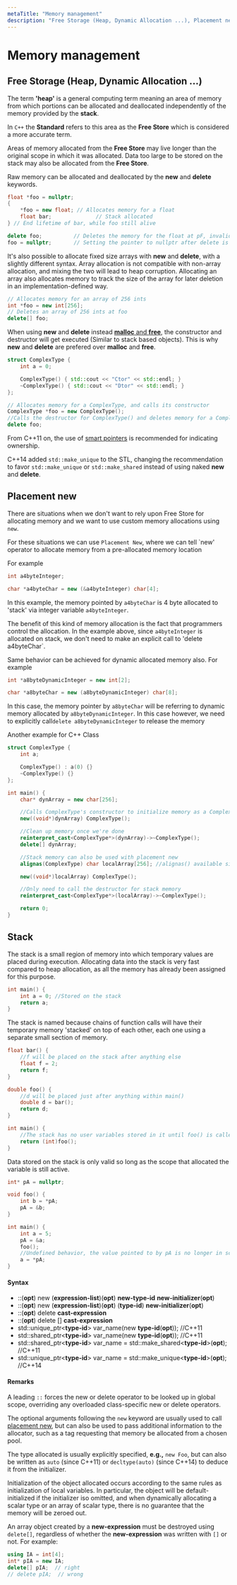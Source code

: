 ```yaml
---
metaTitle: "Memory management"
description: "Free Storage (Heap, Dynamic Allocation ...), Placement new, Stack"
---
```


# Memory management




## Free Storage (Heap, Dynamic Allocation ...)


The term **'heap'** is a general computing term meaning an area of memory from which portions can be allocated and deallocated independently of the memory provided by the **stack**.

In `C++` the **Standard** refers to this area as the **Free Store** which is considered a more accurate term.

Areas of memory allocated from the **Free Store** may live longer than the original scope in which it was allocated. Data too large to be stored on the stack may also be allocated from the **Free Store**.

Raw memory can be allocated and deallocated by the **new** and **delete** keywords.

```cpp
float *foo = nullptr;
{
    *foo = new float; // Allocates memory for a float
    float bar;              // Stack allocated 
} // End lifetime of bar, while foo still alive

delete foo;          // Deletes the memory for the float at pF, invalidating the pointer
foo = nullptr;       // Setting the pointer to nullptr after delete is often considered good practice

```

It's also possible to allocate fixed size arrays with **new** and **delete**, with a slightly different syntax. Array allocation is not compatible with non-array allocation, and mixing the two will lead to heap corruption. Allocating an array also allocates memory to track the size of the array for later deletion in an implementation-defined way.

```cpp
// Allocates memory for an array of 256 ints
int *foo = new int[256];
// Deletes an array of 256 ints at foo
delete[] foo;

```

When using **new** and **delete** instead [**malloc** and **free**](http://stackoverflow.com/documentation/c/4726/memory-management), the constructor and destructor will get executed (Similar to stack based objects). This is why **new** and **delete** are prefered over **malloc** and **free**.

```cpp
struct ComplexType {
    int a = 0;

    ComplexType() { std::cout << "Ctor" << std::endl; }
    ~ComplexType() { std::cout << "Dtor" << std::endl; }
};

// Allocates memory for a ComplexType, and calls its constructor
ComplexType *foo = new ComplexType();
//Calls the destructor for ComplexType() and deletes memory for a Complextype at pC
delete foo;

```

From C++11 on, the use of [smart pointers](http://stackoverflow.com/documentation/c%2b%2b/509/smart-pointers) is recommended for indicating ownership.

C++14 added `std::make_unique` to the STL, changing the recommendation to favor `std::make_unique` or `std::make_shared` instead of using naked **new** and **delete**.



## Placement new


There are situations when we don't want to rely upon Free Store for allocating memory and we want to use custom memory allocations using `new`.

For these situations we can use `Placement New`, where we can tell `new' operator to allocate memory from a pre-allocated memory location

For example

```cpp
int a4byteInteger;

char *a4byteChar = new (&a4byteInteger) char[4];

```

In this example, the memory pointed by `a4byteChar` is 4 byte allocated to 'stack' via integer variable `a4byteInteger`.

The benefit of this kind of memory allocation is the fact that programmers control the allocation. In the example above, since `a4byteInteger` is allocated on stack, we don't need to make an explicit call to 'delete a4byteChar`.

Same behavior can be achieved for dynamic allocated memory also. For example

```cpp
int *a8byteDynamicInteger = new int[2];

char *a8byteChar = new (a8byteDynamicInteger) char[8];

```

In this case, the memory pointer by `a8byteChar` will be referring to dynamic memory allocated by `a8byteDynamicInteger`. In this case however, we need to explicitly call`delete a8byteDynamicInteger` to release the memory

Another example for C++ Class

```cpp
struct ComplexType {
    int a;

    ComplexType() : a(0) {}
    ~ComplexType() {}
};

int main() {
    char* dynArray = new char[256];

    //Calls ComplexType's constructor to initialize memory as a ComplexType
    new((void*)dynArray) ComplexType();

    //Clean up memory once we're done
    reinterpret_cast<ComplexType*>(dynArray)->~ComplexType();
    delete[] dynArray;

    //Stack memory can also be used with placement new
    alignas(ComplexType) char localArray[256]; //alignas() available since C++11

    new((void*)localArray) ComplexType();

    //Only need to call the destructor for stack memory
    reinterpret_cast<ComplexType*>(localArray)->~ComplexType();

    return 0;
}

```



## Stack


The stack is a small region of memory into which temporary values are placed during execution. Allocating data into the stack is very fast compared to heap allocation, as all the memory has already been assigned for this purpose.

```cpp
int main() {
    int a = 0; //Stored on the stack
    return a;
}

```

The stack is named because chains of function calls will have their temporary memory 'stacked' on top of each other, each one using a separate small section of memory.

```cpp
float bar() {
    //f will be placed on the stack after anything else
    float f = 2;
    return f;
}

double foo() {
    //d will be placed just after anything within main()
    double d = bar();
    return d;
}

int main() {
    //The stack has no user variables stored in it until foo() is called
    return (int)foo();
}

```

Data stored on the stack is only valid so long as the scope that allocated the variable is still active.

```cpp
int* pA = nullptr;

void foo() {
    int b = *pA;
    pA = &b;
}

int main() {
    int a = 5;
    pA = &a;
    foo();
    //Undefined behavior, the value pointed to by pA is no longer in scope
    a = *pA;
}

```



#### Syntax


- ::(**opt**) new (**expression-list**)(**opt**) **new-type-id** **new-initializer**(**opt**)
- ::(**opt**) new (**expression-list**)(**opt**) (**type-id**) **new-initializer**(**opt**)
- ::(**opt**) delete **cast-expression**
- ::(**opt**) delete [] **cast-expression**
- std::unique_ptr<**type-id**> var_name(new **type-id**(**opt**)); //C++11
- std::shared_ptr<**type-id**> var_name(new **type-id**(**opt**)); //C++11
- std::shared_ptr<**type-id**> var_name = std::make_shared<**type-id**>(**opt**); //C++11
- std::unique_ptr<**type-id**> var_name = std::make_unique<**type-id**>(**opt**); //C++14



#### Remarks


A leading `::` forces the new or delete operator to be looked up in global scope, overriding any overloaded class-specific new or delete operators.

The optional arguments following the `new` keyword are usually used to call [placement new](http://stackoverflow.com/documentation/c%2b%2b/2873/memory-management/9740/placement-new), but can also be used to pass additional information to the allocator, such as a tag requesting that memory be allocated from a chosen pool.

The type allocated is usually explicitly specified, **e.g.,** `new Foo`, but can also be written as `auto` (since C++11) or `decltype(auto)` (since C++14) to deduce it from the initializer.

Initialization of the object allocated occurs according to the same rules as initialization of local variables. In particular, the object will be default-initialized if the initializer iso omitted, and when dynamically allocating a scalar type or an array of scalar type, there is no guarantee that the memory will be zeroed out.

An array object created by a **new-expression** must be destroyed using `delete[]`, regardless of whether the **new-expression** was written with `[]` or not. For example:

```cpp
using IA = int[4];
int* pIA = new IA;
delete[] pIA;  // right
// delete pIA;  // wrong

```

